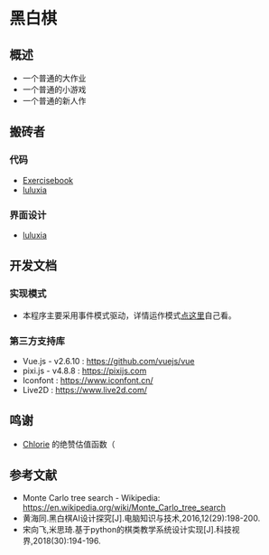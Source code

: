 # 黑白棋

## 概述
- 一个普通的大作业
- 一个普通的小游戏
- 一个普通的新人作

## 搬砖者

### 代码
- [Exercisebook](https://github.com/ExerciseBook)
- [luluxia](https://github.com/luluxia)

### 界面设计
- [luluxia](https://github.com/luluxia)

## 开发文档

### 实现模式
- 本程序主要采用事件模式驱动，详情运作模式[点这里](docs)自己看。

### 第三方支持库
- Vue.js - v2.6.10 : <https://github.com/vuejs/vue>
- pixi.js - v4.8.8 : <https://pixijs.com>
- Iconfont : <https://www.iconfont.cn/>
- Live2D : <https://www.live2d.com/>

## 鸣谢
- [Chlorie](https://github.com/Chlorie) 的绝赞估值函数（

## 参考文献
- Monte Carlo tree search - Wikipedia: <https://en.wikipedia.org/wiki/Monte_Carlo_tree_search>
- 黄海同.黑白棋AI设计探究[J].电脑知识与技术,2016,12(29):198-200.
- 宋向飞,米思琦.基于python的棋类教学系统设计实现[J].科技视界,2018(30):194-196.